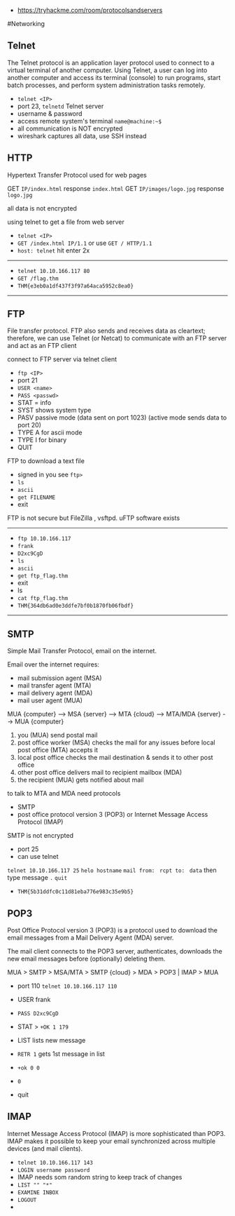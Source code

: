 - https://tryhackme.com/room/protocolsandservers

#Networking 
## Telnet 

The Telnet protocol is an application layer protocol used to connect to a virtual terminal of another computer. Using Telnet, a user can log into another computer and access its terminal (console) to run programs, start batch processes, and perform system administration tasks remotely.

- `telnet <IP>`
- port 23, `telnetd` Telnet server
- username & password
- access remote system's terminal `name@machine:~$`
- all communication is NOT encrypted
- wireshark captures all data, use SSH instead


## HTTP

Hypertext Transfer Protocol used for web pages

GET `IP/index.html`
response `index.html`
GET `IP/images/logo.jpg`
response `logo.jpg`

all data is not encrypted

using telnet to get a file from web server
- `telnet <IP>`
- `GET /index.html IP/1.1` or use `GET / HTTP/1.1`
- `host: telnet` hit enter 2x

---
- `telnet 10.10.166.117 80`
- `GET /flag.thm`
- ` THM{e3eb0a1df437f3f97a64aca5952c8ea0} `
---


## FTP

File transfer protocol. FTP also sends and receives data as cleartext; therefore, we can use Telnet (or Netcat) to communicate with an FTP server and act as an FTP client

connect to FTP server via telnet client
- `ftp <IP>`
- port 21
- `USER <name>`
- `PASS <passwd>`
- STAT = info
- SYST shows system type
- PASV passive mode (data sent on port 1023) (active mode sends data to port 20)
- TYPE A  for ascii mode
- TYPE I for binary
- QUIT

FTP to download a text file
- signed in you see `ftp>`
- `ls`
- `ascii`
- `get FILENAME `
- exit 

FTP is not secure but FileZilla , vsftpd. uFTP software exists

---
- `ftp 10.10.166.117`
- `frank`
- `D2xc9CgD`
- `ls`
- `ascii`
- `get ftp_flag.thm`
- exit
- ls
- `cat ftp_flag.thm`
- ` THM{364db6ad0e3ddfe7bf0b1870fb06fbdf} `
---


## SMTP

Simple Mail Transfer Protocol, email on the internet. 

Email over the internet requires:
- mail submission agent (MSA)
- mail transfer agent (MTA)
- mail delivery agent (MDA)
- mail user agent (MUA)

MUA {computer} --> MSA {server} --> MTA {cloud} --> MTA/MDA {server} --> MUA {computer}

1. you (MUA) send postal mail
2. post office worker (MSA) checks the mail for any issues before local post office (MTA) accepts it
3. local post office checks the mail destination & sends it to other post office 
4. other post office delivers mail to recipient mailbox (MDA)
5. the recipient (MUA) gets notified about mail

to talk to MTA and MDA need protocols
- SMTP
- post office protocol version 3 (POP3) or Internet Message Access Protocol (IMAP)

SMTP is not encrypted
- port 25
- can use telnet

`telnet 10.10.166.117 25`
`helo hostname`
`mail from: `
`rcpt to: `
`data` then type message
`.`
`quit`

- ` THM{5b31ddfc0c11d81eba776e983c35e9b5} `


## POP3 

Post Office Protocol version 3 (POP3) is a protocol used to download the email messages from a Mail Delivery Agent (MDA) server.

The mail client connects to the POP3 server, authenticates, downloads the new email messages before (optionally) deleting them.

MUA > SMTP > MSA/MTA > SMTP {cloud} > MDA > POP3 | IMAP > MUA

- port 110 `telnet 10.10.166.117 110`
- USER frank
- `PASS D2xc9CgD`
- STAT   > `+OK 1 179`
- LIST lists new message
- `RETR 1` gets 1st message in list


- `+ok 0 0 `
- `0`
- quit


## IMAP

Internet Message Access Protocol (IMAP) is more sophisticated than POP3. IMAP makes it possible to keep your email synchronized across multiple devices (and mail clients).

- `telnet 10.10.166.117 143`
- `LOGIN username password`
- IMAP needs som random string to keep track of changes
- `LIST "" "*" `
- `EXAMINE INBOX`
- `LOGOUT`
- 
















